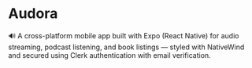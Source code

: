 # Audora
🔊 A cross-platform mobile app built with Expo (React Native) for audio streaming, podcast listening, and book listings — styled with NativeWind and secured using Clerk authentication with email verification.
